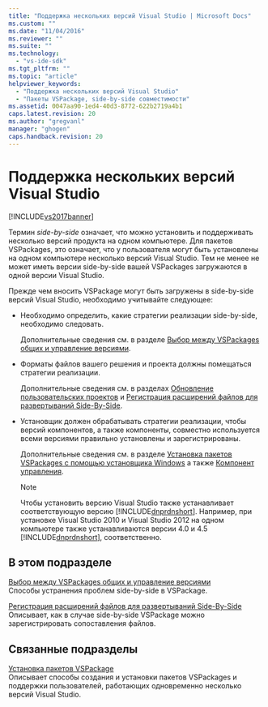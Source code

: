 ```yaml
---
title: "Поддержка нескольких версий Visual Studio | Microsoft Docs"
ms.custom: ""
ms.date: "11/04/2016"
ms.reviewer: ""
ms.suite: ""
ms.technology: 
  - "vs-ide-sdk"
ms.tgt_pltfrm: ""
ms.topic: "article"
helpviewer_keywords: 
  - "Поддержка нескольких версий Visual Studio"
  - "Пакеты VSPackage, side-by-side совместимости"
ms.assetid: 0047aa90-1ed4-40d3-8772-622b2719a4b1
caps.latest.revision: 20
ms.author: "gregvanl"
manager: "ghogen"
caps.handback.revision: 20
---
```

# Поддержка нескольких версий Visual Studio
[!INCLUDE[vs2017banner](../code-quality/includes/vs2017banner.md)]

Термин *side\-by\-side* означает, что можно установить и поддерживать несколько версий продукта на одном компьютере. Для пакетов VSPackages, это означает, что у пользователя могут быть установлены на одном компьютере несколько версий Visual Studio. Тем не менее не может иметь версии side\-by\-side вашей VSPackages загружаются в одной версии Visual Studio.  
  
 Прежде чем вносить VSPackage могут быть загружены в side\-by\-side версий Visual Studio, необходимо учитывайте следующее:  
  
-   Необходимо определить, какие стратегии реализации side\-by\-side, необходимо следовать.  
  
     Дополнительные сведения см. в разделе [Выбор между VSPackages общих и управление версиями](../extensibility/choosing-between-shared-and-versioned-vspackages.md).  
  
-   Форматы файлов вашего решения и проекта должны помещаться стратегии реализации.  
  
     Дополнительные сведения см. в разделах [Обновление пользовательских проектов](../misc/upgrading-custom-projects.md) и [Регистрация расширений файлов для развертываний Side\-By\-Side](../extensibility/registering-file-name-extensions-for-side-by-side-deployments.md).  
  
-   Установщик должен обрабатывать стратегии реализации, чтобы версий компонентов, а также компоненты, совместно используется всеми версиями правильно установлены и зарегистрированы.  
  
     Дополнительные сведения см. в разделе [Установка пакетов VSPackages с помощью установщика Windows](../extensibility/internals/installing-vspackages-with-windows-installer.md) а также [Компонент управления](../extensibility/internals/component-management.md).  
  
    > [!NOTE]
    >  Чтобы установить версию Visual Studio также устанавливает соответствующую версию [!INCLUDE[dnprdnshort](../code-quality/includes/dnprdnshort_md.md)]. Например, при установке Visual Studio 2010 и Visual Studio 2012 на одном компьютере также устанавливаются версии 4.0 и 4.5 [!INCLUDE[dnprdnshort](../code-quality/includes/dnprdnshort_md.md)], соответственно.  
  
## В этом подразделе  
 [Выбор между VSPackages общих и управление версиями](../extensibility/choosing-between-shared-and-versioned-vspackages.md)  
 Способы устранения проблем side\-by\-side в VSPackage.  
  
 [Регистрация расширений файлов для развертываний Side\-By\-Side](../extensibility/registering-file-name-extensions-for-side-by-side-deployments.md)  
 Описывает, как в случае side\-by\-side VSPackage можно зарегистрировать сопоставления файлов.  
  
## Связанные подразделы  
 [Установка пакетов VSPackage](../misc/installing-vspackages.md)  
 Описывает способы создания и установки пакетов VSPackages и поддержки пользователей, работающих одновременно несколько версий Visual Studio.